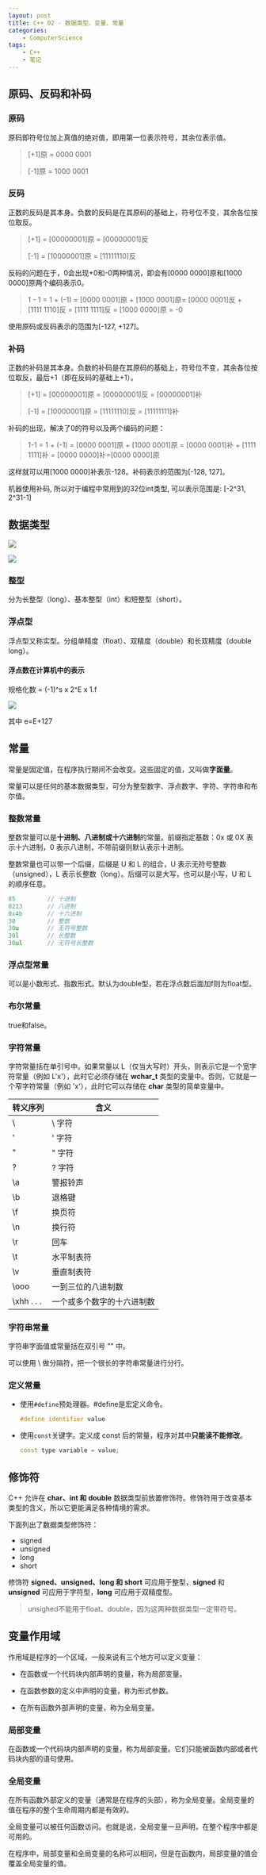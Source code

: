 ```yaml
---
layout: post
title: C++ 02 - 数据类型、变量、常量
categories:
    - ComputerScience
tags:
    - C++
    - 笔记
---
```


## 原码、反码和补码

### 原码

原码即符号位加上真值的绝对值，即用第一位表示符号，其余位表示值。

> [+1]原 = 0000 0001
> 
> [-1]原 = 1000 0001

### 反码

正数的反码是其本身。负数的反码是在其原码的基础上，符号位不变，其余各位按位取反。

> [+1] = [00000001]原 = [00000001]反
> 
> [-1] = [10000001]原 = [11111110]反

反码的问题在于，0会出现+0和-0两种情况，即会有[0000 0000]原和[1000 0000]原两个编码表示0。

> 1 - 1 = 1 + (-1) = [0000 0001]原 + [1000 0001]原= [0000 0001]反 + [1111 1110]反 = [1111 1111]反 = [1000 0000]原 = -0

使用原码或反码表示的范围为[-127, +127]。

### 补码

正数的补码是其本身。负数的补码是在其原码的基础上，符号位不变，其余各位按位取反，最后+1（即在反码的基础上+1）。

> [+1] = [00000001]原 = [00000001]反 = [00000001]补
> 
> [-1] = [10000001]原 = [11111110]反 = [11111111]补

补码的出现，解决了0的符号以及两个编码的问题：

> 1-1 = 1 + (-1) = [0000 0001]原 + [1000 0001]原 = [0000 0001]补 + [1111 1111]补 = [0000 0000]补=[0000 0000]原

这样就可以用[1000 0000]补表示-128。补码表示的范围为[-128, 127]。

机器使用补码, 所以对于编程中常用到的32位int类型, 可以表示范围是: [-2^31, 2^31-1]

## 数据类型

![](https://s2.loli.net/2022/03/09/e1P8iGKRJSx3d7N.png)

![](https://s2.loli.net/2022/03/09/4AbLQD8h3dCfT71.png)

### 整型

分为长整型（long）、基本整型（int）和短整型（short）。

### 浮点型

浮点型又称实型。分组单精度（float）、双精度（double）和长双精度（double long）。

#### 浮点数在计算机中的表示

规格化数 = (-1)^s x 2^E x 1.f

![](https://s2.loli.net/2022/03/09/B42vE7VhwZM9RUl.png)

其中 e=E+127

## 常量

常量是固定值，在程序执行期间不会改变。这些固定的值，又叫做**字面量**。

常量可以是任何的基本数据类型，可分为整型数字、浮点数字、字符、字符串和布尔值。

### 整数常量

整数常量可以是**十进制、八进制或十六进制**的常量。前缀指定基数：0x 或 0X 表示十六进制，0 表示八进制，不带前缀则默认表示十进制。

整数常量也可以带一个后缀，后缀是 U 和 L 的组合，U 表示无符号整数（unsigned），L 表示长整数（long）。后缀可以是大写，也可以是小写，U 和 L 的顺序任意。

```cpp
85         // 十进制
0213       // 八进制 
0x4b       // 十六进制 
30         // 整数 
30u        // 无符号整数 
30l        // 长整数 
30ul       // 无符号长整数
```

### 浮点型常量

可以是小数形式、指数形式。默认为double型，若在浮点数后面加f则为float型。

### 布尔常量

true和false。

### 字符常量

字符常量括在单引号中。如果常量以 L（仅当大写时）开头，则表示它是一个宽字符常量（例如 L'x'），此时它必须存储在 **wchar_t** 类型的变量中。否则，它就是一个窄字符常量（例如 'x'），此时它可以存储在 **char** 类型的简单变量中。

| 转义序列 | 含义  |
| --- | --- |
| \\  | \ 字符 |
| \'  | ' 字符 |
| \"  | " 字符 |
| \?  | ? 字符 |
| \a  | 警报铃声 |
| \b  | 退格键 |
| \f  | 换页符 |
| \n  | 换行符 |
| \r  | 回车  |
| \t  | 水平制表符 |
| \v  | 垂直制表符 |
| \ooo | 一到三位的八进制数 |
| \xhh . . . | 一个或多个数字的十六进制数 |

### 字符串常量

字符串字面值或常量括在双引号 "" 中。

可以使用 \ 做分隔符，把一个很长的字符串常量进行分行。

### 定义常量

- 使用`#define`预处理器。#define是宏定义命令。
  
  ```cpp
  #define identifier value
  ```
  
- 使用`const`关键字。定义成 const 后的常量，程序对其中**只能读不能修改**。
  
  ```cpp
  const type variable = value;
  ```
  

## 修饰符

C++ 允许在 **char、int 和 double** 数据类型前放置修饰符。修饰符用于改变基本类型的含义，所以它更能满足各种情境的需求。

下面列出了数据类型修饰符：

- signed
- unsigned
- long
- short

修饰符 **signed、unsigned、long 和 short** 可应用于整型，**signed** 和 **unsigned** 可应用于字符型，**long** 可应用于双精度型。

> unsighed不能用于float、double，因为这两种数据类型一定带符号。

## 变量作用域

作用域是程序的一个区域，一般来说有三个地方可以定义变量：

- 在函数或一个代码块内部声明的变量，称为局部变量。
  
- 在函数参数的定义中声明的变量，称为形式参数。
  
- 在所有函数外部声明的变量，称为全局变量。
  

### 局部变量

在函数或一个代码块内部声明的变量，称为局部变量。它们只能被函数内部或者代码块内部的语句使用。

### 全局变量

在所有函数外部定义的变量（通常是在程序的头部），称为全局变量。全局变量的值在程序的整个生命周期内都是有效的。

全局变量可以被任何函数访问。也就是说，全局变量一旦声明，在整个程序中都是可用的。

在程序中，局部变量和全局变量的名称可以相同，但是在函数内，局部变量的值会覆盖全局变量的值。
